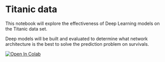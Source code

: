# Titanic data
This notebook will explore the effectiveness of Deep Learning models on the Titanic data set.

Deep models will be built and evaluated to determine what network architecture is the best to solve the prediction problem on survivals.

<a href="https://colab.research.google.com/github/istrategy/titanicdata/blob/master/notebooks/Titanic%20Deep%20Learning.ipynb">
  <img src="https://colab.research.google.com/assets/colab-badge.svg" alt="Open In Colab"/>
</a>